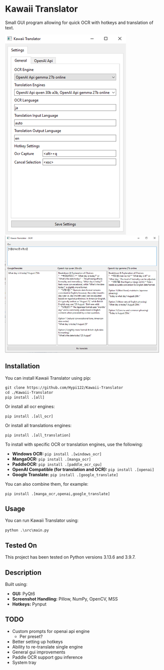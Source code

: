 # Kawaii Translator

Small GUI program allowing for quick OCR with hotkeys and translation of text.

![](screenshots/1.png)
![](screenshots/2.png)

## Installation

You can install Kawaii Translator using pip:

```
git clone https://github.com/Hypi122/Kawaii-Translator
cd ./Kawaii-Translator
pip install .[all] 
```

Or install all ocr engines:

`pip install .[all_ocr]`

Or install all translations engines:

`pip install .[all_translation]`

To install with specific OCR or translation engines, use the following:

*   **Windows OCR:** `pip install .[windows_ocr]`
*   **MangaOCR:** `pip install .[manga_ocr]`
*   **PaddleOCR:** `pip install .[paddle_ocr_cpu]`
*   **OpenAI Compatible (for translation and OCR):** `pip install .[openai]`
*   **Google Translate:** `pip install .[google_translate]`

You can also combine them, for example:

`pip install .[manga_ocr,openai,google_translate]`

## Usage
You can run Kawaii Translator using:

`python .\src\main.py`

## Tested On

This project has been tested on Python versions 3.13.6 and 3.9.7.

## Description

Built using:
*   **GUI:** PyQt6
*   **Screenshot Handling:** Pillow, NumPy, OpenCV, MSS
*   **Hotkeys:** Pynput

## TODO

*   Custom prompts for openai api engine
    *   Per preset?
*   Better setting up hotkeys
*   Ability to re-translate single engine
*   General gui improvements
*   Paddle OCR support gpu inference
*   System tray
